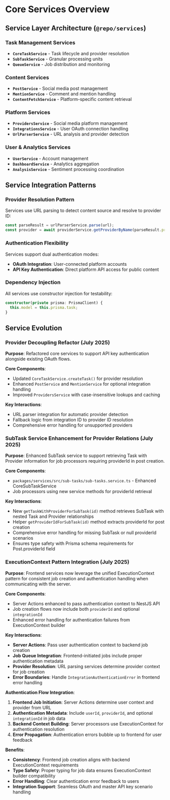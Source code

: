 # Core Services Overview

## Service Layer Architecture (`@repo/services`)

### Task Management Services
- **`CoreTaskService`** - Task lifecycle and provider resolution
- **`SubTaskService`** - Granular processing units
- **`QueueService`** - Job distribution and monitoring

### Content Services  
- **`PostService`** - Social media post management
- **`MentionService`** - Comment and mention handling
- **`ContentFetchService`** - Platform-specific content retrieval

### Platform Services
- **`ProvidersService`** - Social media platform management
- **`IntegrationsService`** - User OAuth connection handling
- **`UrlParserService`** - URL analysis and provider detection

### User & Analytics Services
- **`UserService`** - Account management
- **`DashboardService`** - Analytics aggregation
- **`AnalysisService`** - Sentiment processing coordination

## Service Integration Patterns

### Provider Resolution Pattern
Services use URL parsing to detect content source and resolve to provider ID:
```typescript
const parseResult = urlParserService.parse(url);
const provider = await providerService.getProviderByName(parseResult.provider);
```

### Authentication Flexibility
Services support dual authentication modes:
- **OAuth Integration**: User-connected platform accounts
- **API Key Authentication**: Direct platform API access for public content

### Dependency Injection
All services use constructor injection for testability:
```typescript
constructor(private prisma: PrismaClient) {
  this.model = this.prisma.task;
}
```

## Service Evolution

### Provider Decoupling Refactor (July 2025)

**Purpose**: Refactored core services to support API key authentication alongside existing OAuth flows.

**Core Components**:
- Updated `CoreTaskService.createTask()` for provider resolution
- Enhanced `PostService` and `MentionService` for optional integration handling
- Improved `ProvidersService` with case-insensitive lookups and caching

**Key Interactions**:
- URL parser integration for automatic provider detection
- Fallback logic from integration ID to provider ID resolution
- Comprehensive error handling for unsupported providers

### SubTask Service Enhancement for Provider Relations (July 2025)

**Purpose**: Enhanced SubTask service to support retrieving Task with Provider information for job processors requiring providerId in post creation.

**Core Components**:
- `packages/services/src/sub-tasks/sub-tasks.service.ts` - Enhanced CoreSubTaskService
- Job processors using new service methods for providerId retrieval

**Key Interactions**:
- New `getTaskWithProviderForSubTask(id)` method retrieves SubTask with nested Task and Provider relationships
- Helper `getProviderIdForSubTask(id)` method extracts providerId for post creation
- Comprehensive error handling for missing SubTask or null providerId scenarios
- Ensures type safety with Prisma schema requirements for Post.providerId field

### ExecutionContext Pattern Integration (July 2025)

**Purpose**: Frontend services now leverage the unified ExecutionContext pattern for consistent job creation and authentication handling when communicating with the server.

**Core Components**:
- Server Actions enhanced to pass authentication context to NestJS API
- Job creation flows now include both `providerId` and optional `integrationId`
- Enhanced error handling for authentication failures from ExecutionContext builder

**Key Interactions**:
- **Server Actions**: Pass user authentication context to backend job creation
- **Job Queue Integration**: Frontend-initiated jobs include proper authentication metadata
- **Provider Resolution**: URL parsing services determine provider context for job creation
- **Error Boundaries**: Handle `IntegrationAuthenticationError` in frontend error handling

**Authentication Flow Integration**:
1. **Frontend Job Initiation**: Server Actions determine user context and provider from URL
2. **Authentication Metadata**: Include `userId`, `providerId`, and optional `integrationId` in job data
3. **Backend Context Building**: Server processors use ExecutionContext for authentication resolution
4. **Error Propagation**: Authentication errors bubble up to frontend for user feedback

**Benefits**:
- **Consistency**: Frontend job creation aligns with backend ExecutionContext requirements
- **Type Safety**: Proper typing for job data ensures ExecutionContext builder compatibility
- **Error Handling**: Clear authentication error feedback to users
- **Integration Support**: Seamless OAuth and master API key scenario handling
